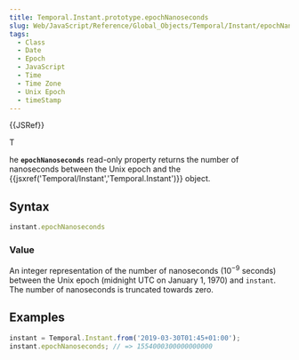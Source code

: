 ```yaml
---
title: Temporal.Instant.prototype.epochNanoseconds
slug: Web/JavaScript/Reference/Global_Objects/Temporal/Instant/epochNanoseconds
tags:
  - Class
  - Date
  - Epoch
  - JavaScript
  - Time
  - Time Zone
  - Unix Epoch
  - timeStamp
---
```

{{JSRef}}

T

he **`epochNanoseconds`** read-only property returns the number of nanoseconds
between the Unix epoch and the
{{jsxref('Temporal/Instant','Temporal.Instant')}} object.

## Syntax

```js
instant.epochNanoseconds
```

### Value

An integer representation of the number of nanoseconds (10<sup>−9</sup> seconds)
between the Unix epoch (midnight UTC on January 1, 1970) and `instant`. The
number of nanoseconds is truncated towards zero.

## Examples

```js
instant = Temporal.Instant.from('2019-03-30T01:45+01:00');
instant.epochNanoseconds; // => 1554000300000000000
```
